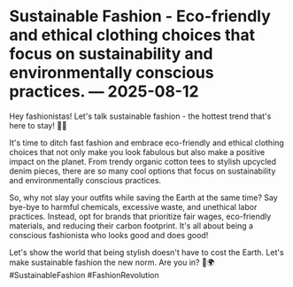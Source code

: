 # Sustainable Fashion - Eco-friendly and ethical clothing choices that focus on sustainability and environmentally conscious practices. — 2025-08-12

Hey fashionistas! Let's talk sustainable fashion - the hottest trend that's here to stay! 🌿👗

It's time to ditch fast fashion and embrace eco-friendly and ethical clothing choices that not only make you look fabulous but also make a positive impact on the planet. From trendy organic cotton tees to stylish upcycled denim pieces, there are so many cool options that focus on sustainability and environmentally conscious practices.

So, why not slay your outfits while saving the Earth at the same time? Say bye-bye to harmful chemicals, excessive waste, and unethical labor practices. Instead, opt for brands that prioritize fair wages, eco-friendly materials, and reducing their carbon footprint. It's all about being a conscious fashionista who looks good and does good!

Let's show the world that being stylish doesn't have to cost the Earth. Let's make sustainable fashion the new norm. Are you in? 💚🌍 #SustainableFashion #FashionRevolution